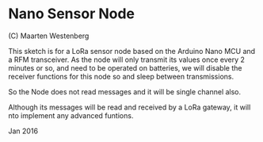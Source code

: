 # Nano Sensor Node
(C) Maarten Westenberg

This sketch is for a LoRa sensor node based on the Arduino Nano MCU and a RFM transceiver.
As the node will only transmit its values once every 2 minutes or so, and need to be operated
on batteries, we will disable the receiver functions for this node so and sleep between transmissions.

So the Node does not read messages and it will be single channel also.

Although its messages will be read and received by a LoRa gateway, it will nto implement
any advanced funtions.

Jan 2016